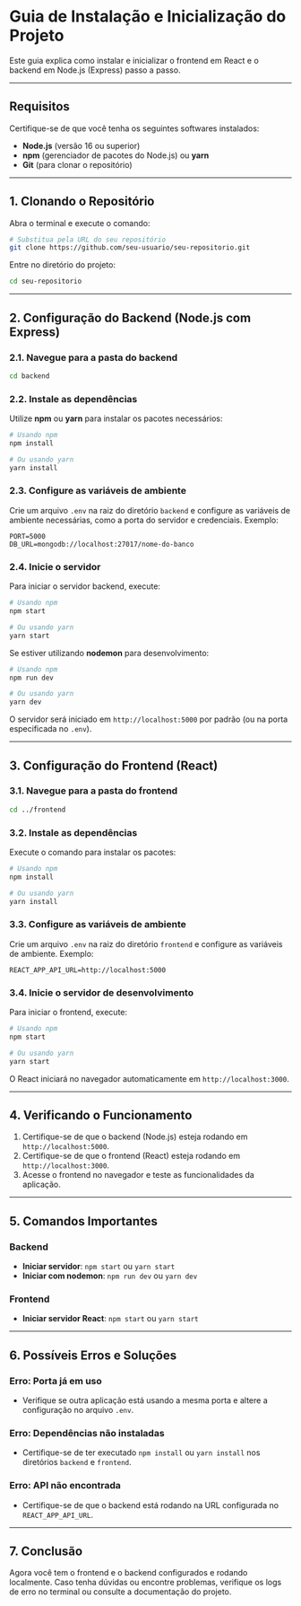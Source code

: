 # Guia de Instalação e Inicialização do Projeto

Este guia explica como instalar e inicializar o frontend em React e o backend em Node.js (Express) passo a passo.

---

## Requisitos
Certifique-se de que você tenha os seguintes softwares instalados:

- **Node.js** (versão 16 ou superior)
- **npm** (gerenciador de pacotes do Node.js) ou **yarn**
- **Git** (para clonar o repositório)

---

## 1. Clonando o Repositório
Abra o terminal e execute o comando:

```bash
# Substitua pela URL do seu repositório
git clone https://github.com/seu-usuario/seu-repositorio.git
```

Entre no diretório do projeto:

```bash
cd seu-repositorio
```

---

## 2. Configuração do Backend (Node.js com Express)

### 2.1. Navegue para a pasta do backend

```bash
cd backend
```

### 2.2. Instale as dependências

Utilize **npm** ou **yarn** para instalar os pacotes necessários:

```bash
# Usando npm
npm install

# Ou usando yarn
yarn install
```

### 2.3. Configure as variáveis de ambiente

Crie um arquivo `.env` na raiz do diretório `backend` e configure as variáveis de ambiente necessárias, como a porta do servidor e credenciais. Exemplo:

```
PORT=5000
DB_URL=mongodb://localhost:27017/nome-do-banco
```

### 2.4. Inicie o servidor

Para iniciar o servidor backend, execute:

```bash
# Usando npm
npm start

# Ou usando yarn
yarn start
```

Se estiver utilizando **nodemon** para desenvolvimento:

```bash
# Usando npm
npm run dev

# Ou usando yarn
yarn dev
```

O servidor será iniciado em `http://localhost:5000` por padrão (ou na porta especificada no `.env`).

---

## 3. Configuração do Frontend (React)

### 3.1. Navegue para a pasta do frontend

```bash
cd ../frontend
```

### 3.2. Instale as dependências

Execute o comando para instalar os pacotes:

```bash
# Usando npm
npm install

# Ou usando yarn
yarn install
```

### 3.3. Configure as variáveis de ambiente

Crie um arquivo `.env` na raiz do diretório `frontend` e configure as variáveis de ambiente. Exemplo:

```
REACT_APP_API_URL=http://localhost:5000
```

### 3.4. Inicie o servidor de desenvolvimento

Para iniciar o frontend, execute:

```bash
# Usando npm
npm start

# Ou usando yarn
yarn start
```

O React iniciará no navegador automaticamente em `http://localhost:3000`.

---

## 4. Verificando o Funcionamento

1. Certifique-se de que o backend (Node.js) esteja rodando em `http://localhost:5000`.
2. Certifique-se de que o frontend (React) esteja rodando em `http://localhost:3000`.
3. Acesse o frontend no navegador e teste as funcionalidades da aplicação.

---

## 5. Comandos Importantes

### Backend
- **Iniciar servidor**: `npm start` ou `yarn start`
- **Iniciar com nodemon**: `npm run dev` ou `yarn dev`

### Frontend
- **Iniciar servidor React**: `npm start` ou `yarn start`

---

## 6. Possíveis Erros e Soluções

### Erro: Porta já em uso
- Verifique se outra aplicação está usando a mesma porta e altere a configuração no arquivo `.env`.

### Erro: Dependências não instaladas
- Certifique-se de ter executado `npm install` ou `yarn install` nos diretórios `backend` e `frontend`.

### Erro: API não encontrada
- Certifique-se de que o backend está rodando na URL configurada no `REACT_APP_API_URL`.

---

## 7. Conclusão
Agora você tem o frontend e o backend configurados e rodando localmente. Caso tenha dúvidas ou encontre problemas, verifique os logs de erro no terminal ou consulte a documentação do projeto.


